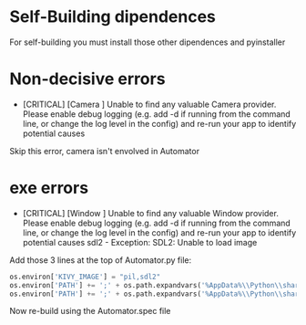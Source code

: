 # Self-Building dipendences

For self-building you must install those other dipendences and pyinstaller

# Non-decisive errors

- [CRITICAL] [Camera      ] Unable to find any valuable Camera provider. Please enable debug logging (e.g. add -d if running from the command line, or change the log level in the config) and re-run your app to identify potential causes

Skip this error, camera isn't envolved in Automator

# exe errors

- [CRITICAL] [Window      ] Unable to find any valuable Window provider. Please enable debug logging (e.g. add -d if running from the command line, or change the log level in the config) and re-run your app to identify potential causes
sdl2 - Exception: SDL2: Unable to load image

Add those 3 lines at the top of Automator.py file:
```python
os.environ['KIVY_IMAGE'] = "pil,sdl2"
os.environ['PATH'] += ';' + os.path.expandvars('%AppData%\\Python\\share\\glew\\bin')
os.environ['PATH'] += ';' + os.path.expandvars('%AppData%\\Python\\share\\sdl2\\bin')
```
Now re-build using the Automator.spec file
